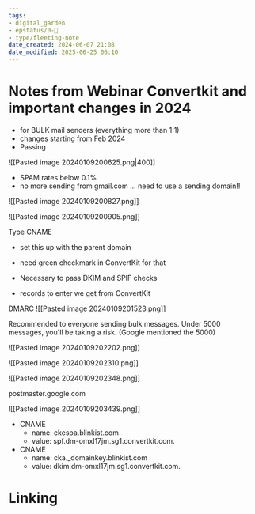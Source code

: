 ```yaml
---
tags: 
- digital_garden
- epstatus/0-🌰
- type/fleeting-note
date_created: 2024-06-07 21:08
date_modified: 2025-06-25 06:10
---
```

# Notes from Webinar Convertkit and important changes in 2024

+ for BULK mail senders (everything more than 1:1)
+ changes starting from Feb 2024
+ Passing 

![[Pasted image 20240109200625.png|400]]
+ SPAM rates below 0.1%
+ no more sending from gmail.com ... need to use a sending domain!!

![[Pasted image 20240109200827.png]]

![[Pasted image 20240109200905.png]]

Type CNAME
+ set this up with the parent domain
+ need green checkmark in ConvertKit for that

+ Necessary to pass DKIM and SPIF checks
+ records to enter we get from ConvertKit

DMARC
![[Pasted image 20240109201523.png]]

Recommended to everyone sending bulk messages.
Under 5000 messages, you'll be taking a risk. (Google mentioned the 5000)

![[Pasted image 20240109202202.png]]

![[Pasted image 20240109202310.png]]

![[Pasted image 20240109202348.png]]

postmaster.google.com

![[Pasted image 20240109203439.png]]

* CNAME 
	* name: ckespa.blinkist.com 
	* value: spf.dm-omxl17jm.sg1.convertkit.com.
* CNAME 
	* name: cka._domainkey.blinkist.com 
	* value: dkim.dm-omxl17jm.sg1.convertkit.com.

# Linking